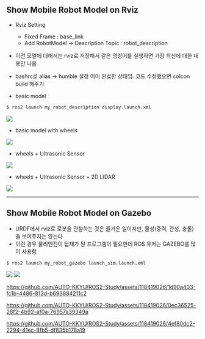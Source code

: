## Show Mobile Robot Model on Rviz

- Rviz Setting
    -  Fixed Frame : base_link
    -  Add RobotModel → Description Topic : robot_description
 - 이전 모델에 대해서는 rviz로 저장해서 같은 명령어를 실행하면 가장 최신에 대한 내용만 나옴
  
- bashrc로 alias -> humble 설정 이미 완료한 상태임. 코드 수정했으면 colcon build 해주기

- basic model
```sh
$ ros2 launch my_robot_description display.launch.xml
```
<img src= "https://github.com/AUTO-KKYU/ROS2-Study/assets/118419026/9d4d04fb-5730-48f8-99b8-90411f8c0dea">

- basic model with wheels
<img src="https://github.com/AUTO-KKYU/ROS2-Study/assets/118419026/156823ee-f47e-464a-aa68-58d3e5d05c3e">

- wheels + Ultrasonic Sensor
<img src= "https://github.com/AUTO-KKYU/ROS2-Study/assets/118419026/494ccff5-f1c8-415b-a8f9-ecd74f6a42bf">

- wheels + Ultrasonic Sensor + 2D LIDAR
<img src= "https://github.com/AUTO-KKYU/ROS2-Study/assets/118419026/9f2b9769-5cb3-4aca-b142-f34d557319ac">

---
## Show Mobile Robot Model on Gazebo

- URDF에서 rviz로 로봇을 관찰하는 것은 즐거운 일이지만, 물성(중력, 관성, 충돌)을 보여주지는 않는다
- 이런 경우 물리엔진이 탑재가 된 프로그램이 필요한데 ROS 유저는 GAZEBO를 많이 사용함

```sh
$ ros2 launch my_robot_gazebo launch_sim.launch.xml
```
<img src= "https://github.com/AUTO-KKYU/ROS2-Study/assets/118419026/3db959d6-0325-43a3-a87d-b95596076de7">

<img src= "https://github.com/AUTO-KKYU/ROS2-Study/assets/118419026/eb56a5e3-3991-41c0-8afc-cb601c1d077d">

https://github.com/AUTO-KKYU/ROS2-Study/assets/118419026/1d90a403-fc1b-4486-813d-b693884211c2

https://github.com/AUTO-KKYU/ROS2-Study/assets/118419026/0ec36525-28f2-4b92-af0a-76957a39349a

https://github.com/AUTO-KKYU/ROS2-Study/assets/118419026/4ef80dc2-2294-41ec-8fb5-df835b178a19




